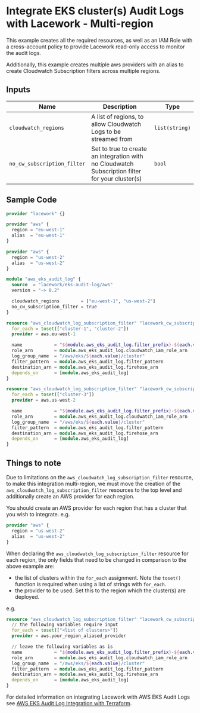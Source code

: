 # Integrate EKS cluster(s) Audit Logs with Lacework - Multi-region

This example creates all the required resources, as well as an IAM Role with a cross-account policy to 
provide Lacework read-only access to monitor the audit logs.

Additionally, this example creates multiple aws providers with an alias to create Cloudwatch Subscription filters 
across multiple regions.

## Inputs

| Name                        | Description                                                                                     | Type           |
| --------------------------- | ----------------------------------------------------------------------------------------------- | -------------- |
| `cloudwatch_regions`        | A list of regions, to allow Cloudwatch Logs to be streamed from                                 | `list(string)` |
| `no_cw_subscription_filter` | Set to true to create an integration with no Cloudwatch Subscription filter for your cluster(s) | `bool`         |

## Sample Code

```terraform
provider "lacework" {}

provider "aws" {
  region = "eu-west-1"
  alias  = "eu-west-1"
}

provider "aws" {
  region = "us-west-2"
  alias  = "us-west-2"
}

module "aws_eks_audit_log" {
  source  = "lacework/eks-audit-log/aws"
  version = "~> 0.2"

  cloudwatch_regions        = ["eu-west-1", "us-west-2"]
  no_cw_subscription_filter = true
}

resource "aws_cloudwatch_log_subscription_filter" "lacework_cw_subscription_filter-eu-west" {
  for_each = toset(["cluster-1", "cluster-2"])
  provider = aws.eu-west-1

  name            = "${module.aws_eks_audit_log.filter_prefix}-${each.value}"
  role_arn        = module.aws_eks_audit_log.cloudwatch_iam_role_arn
  log_group_name  = "/aws/eks/${each.value}/cluster"
  filter_pattern  = module.aws_eks_audit_log.filter_pattern
  destination_arn = module.aws_eks_audit_log.firehose_arn
  depends_on      = [module.aws_eks_audit_log]
}

resource "aws_cloudwatch_log_subscription_filter" "lacework_cw_subscription_filter-us-west-2" {
  for_each = toset(["cluster-3"])
  provider = aws.us-west-2

  name            = "${module.aws_eks_audit_log.filter_prefix}-${each.value}"
  role_arn        = module.aws_eks_audit_log.cloudwatch_iam_role_arn
  log_group_name  = "/aws/eks/${each.value}/cluster"
  filter_pattern  = module.aws_eks_audit_log.filter_pattern
  destination_arn = module.aws_eks_audit_log.firehose_arn
  depends_on      = [module.aws_eks_audit_log]
}
```

## Things to note
Due to limitations on the `aws_cloudwatch_log_subscription_filter` resource, to make this integration multi-region, 
we must move the creation of the `aws_cloudwatch_log_subscription_filter` resources to the top level and additionally 
create an AWS provider for each region.

You should create an AWS provider for each region that has a cluster that you wish to integrate. e.g.

```terraform
provider "aws" {
  region = "us-west-2"
  alias  = "us-west-2"
}
```

When declaring the `aws_cloudwatch_log_subscription_filter` resource for each region, the only fields that need to be 
changed in comparison to the above example are:
- the list of clusters within the `for_each` assignment. Note the `toset()` function is required when using a list of strings with `for_each`.
- the provider to be used. Set this to the region which the cluster(s) are deployed.

e.g.

```terraform
resource "aws_cloudwatch_log_subscription_filter" "lacework_cw_subscription_filter-us-west-2" {
  // the following variables require input
  for_each = toset(["<list of clusters>"])
  provider = aws.your_region_aliased_provider

  // leave the following variables as is
  name            = "${module.aws_eks_audit_log.filter_prefix}-${each.value}"
  role_arn        = module.aws_eks_audit_log.cloudwatch_iam_role_arn
  log_group_name  = "/aws/eks/${each.value}/cluster"
  filter_pattern  = module.aws_eks_audit_log.filter_pattern
  destination_arn = module.aws_eks_audit_log.firehose_arn
  depends_on      = [module.aws_eks_audit_log]
}
```

For detailed information on integrating Lacework with AWS EKS Audit Logs see [AWS EKS Audit Log Integration with Terraform](https://docs.lacework.com/aws-eks-audit-log-integration-with-terraform).
